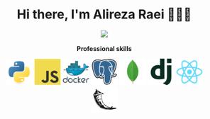 <h1 align="center">Hi there, I'm Alireza Raei 👨🏻‍💻</h1>

<p align="center">
 <a href="https://linkedin.com/in/alireza-raei" target="_blank">
  <img src="https://img.icons8.com/fluent/60/000000/linkedin.png" />
 </a>
</p>

<p align="center"> 
 <strong>
  Professional skills
  </strong>
</p>

<p align="center"> 
  <img src="https://raw.githubusercontent.com/devicons/devicon/master/icons/python/python-original.svg" alt="Python" width="60" height="60" />
  <img src="https://raw.githubusercontent.com/devicons/devicon/master/icons/javascript/javascript-original.svg" alt="javaScript" width="60" height="60" />
  <img src="https://raw.githubusercontent.com/devicons/devicon/master/icons/docker/docker-original-wordmark.svg" alt="Docker" width="60" height="60" />
  <img src="https://raw.githubusercontent.com/devicons/devicon/master/icons/postgresql/postgresql-original.svg" alt="PostgreSQL" width="60" height="60" />
  <img src="https://raw.githubusercontent.com/devicons/devicon/master/icons/mongodb/mongodb-original.svg" alt="PostgreSQL" width="60" height="60" />
  <img src="https://raw.githubusercontent.com/devicons/devicon/master/icons/django/django-plain.svg" alt="Django" width="60" height="60" />
  <img src="https://raw.githubusercontent.com/devicons/devicon/master/icons/react/react-original.svg" alt="React" width="60" height="60" />
  <img src="https://raw.githubusercontent.com/devicons/devicon/master/icons/flask/flask-original.svg" alt="Flask" width="60" height="60" />
</p>

<!-- <p align="center">
 <a href="#" alt="Alireza's github stats">
  <img src="https://github-readme-stats.vercel.app/api?username=AlirezaRa94&theme=radical&show_icons=true&rank_icon=github" />
 </a>
</p>

<p align="center">
 <a href="#" alt="Alireza's github stats">
  <img src="https://github-readme-stats.vercel.app/api/top-langs/?username=AlirezaRa94&hide_progress=true" />
 </a>
</p> -->
